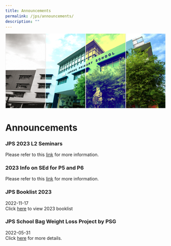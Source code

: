 ```yaml
---
title: Announcements
permalink: /jps/announcements/
description: ""
---
```

![](/images/Banner.png)

Announcements
=============
### JPS 2023 L2 Seminars

Please refer to this [link](/files/JPS%202023%20L2%20Seminars.pdf) for more information.

### 2023 Info on SEd for P5 and P6

Please refer to this [link](/cce/Programmes/MOE-Sexuality-Education-In-Schools/) for more information.


### JPS Booklist 2023

2022-11-17 <br>
Click [here](/forms/JPS-Booklist-2023/) to view 2023 booklist


### JPS School Bag Weight Loss Project by PSG

2022-05-31 <br>
Click [here](/files/School%20Bag%20Weight%20Loss%20Project%20PG.pdf) for more details.